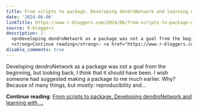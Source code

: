 ```yaml
---
title: From scripts to package. Developing dendroNetwork and learning with rOpenSci
date: '2024-06-06'
linkTitle: https://www.r-bloggers.com/2024/06/from-scripts-to-package-developing-dendronetwork-and-learning-with-ropensci/
source: R-bloggers
description: |-
  <p>Developing dendroNetwork as a package was not a goal from the beginning, but looking back, I think that it should have been. I wish someone had suggested making a package to me much earlier. Why? Because of many things, but mostly: reproducibility and...</p>
  <strong>Continue reading</strong>: <a href="https://www.r-bloggers.com/2024/06/from-scripts-to-package-developing-dendronetwork-and-learning-with-ropensci/">From scripts to package. Developing dendroNetwork and learning with ...
disable_comments: true
---
```

<p>Developing dendroNetwork as a package was not a goal from the beginning, but looking back, I think that it should have been. I wish someone had suggested making a package to me much earlier. Why? Because of many things, but mostly: reproducibility and...</p>
<strong>Continue reading</strong>: <a href="https://www.r-bloggers.com/2024/06/from-scripts-to-package-developing-dendronetwork-and-learning-with-ropensci/">From scripts to package. Developing dendroNetwork and learning with ...